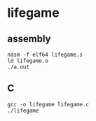 # lifegame

## assembly

```shell
nasm -f elf64 lifegame.s
ld lifegame.o
./a.out
```

## C

```shell
gcc -o lifegame lifegame.c
./lifegame
```

